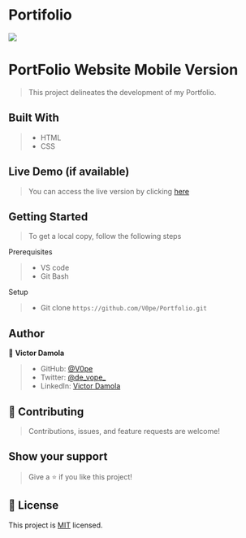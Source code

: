 # Portifolio
![](https://img.shields.io/badge/Microverse-blueviolet)

# PortFolio Website Mobile Version

> This project delineates the development of my Portfolio.


## Built With

>- HTML
>- CSS

## Live Demo (if available)

> You can access the live version by clicking [here](https://V0pe.github.io/Portifolio/)


## Getting Started
> To get a local copy, follow the following steps

Prerequisites
>- VS code 
>- Git Bash

Setup
>- Git clone `https://github.com/V0pe/Portfolio.git`


## Author

👤 **Victor Damola**

>- GitHub: [@V0pe](https://github.com/V0pe)
>- Twitter: [@de_vope_](https://twitter.com/de_vope)
>- LinkedIn: [Victor Damola](https://linkedin.com/in/victor-damola-aderibigbe-27931ab0)

## 🤝 Contributing

>Contributions, issues, and feature requests are welcome!

## Show your support

>Give a ⭐️ if you like this project!

## 📝 License

This project is [MIT](./MIT.md) licensed.
